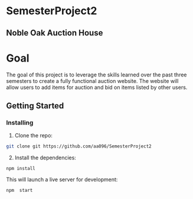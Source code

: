 # SemesterProject2
## Noble Oak Auction House

# Goal

The goal of this project is to leverage the skills learned over the past three semesters to create a fully functional auction website. The website will allow users to add items for auction and bid on items listed by other users.

## Getting Started

### Installing

1. Clone the repo:

```bash
git clone git https://github.com/aa096/SemesterProject2
```

2. Install the dependencies:

```
npm install
```
This will launch a live server for development:

```bash
npm  start
```
